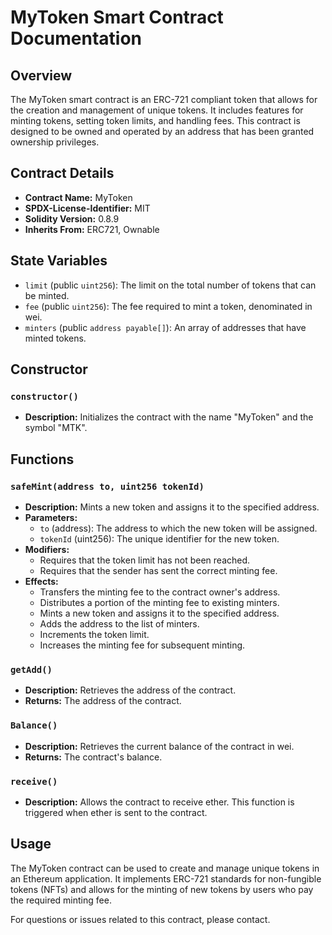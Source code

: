 # MyToken Smart Contract Documentation

## Overview

The MyToken smart contract is an ERC-721 compliant token that allows for the creation and management of unique tokens. It includes features for minting tokens, setting token limits, and handling fees. This contract is designed to be owned and operated by an address that has been granted ownership privileges.

## Contract Details

- **Contract Name:** MyToken
- **SPDX-License-Identifier:** MIT
- **Solidity Version:** 0.8.9
- **Inherits From:** ERC721, Ownable

## State Variables

- `limit` (public `uint256`): The limit on the total number of tokens that can be minted.
- `fee` (public `uint256`): The fee required to mint a token, denominated in wei.
- `minters` (public `address payable[]`): An array of addresses that have minted tokens.

## Constructor

### `constructor()`

- **Description:** Initializes the contract with the name "MyToken" and the symbol "MTK".

## Functions

### `safeMint(address to, uint256 tokenId)`

- **Description:** Mints a new token and assigns it to the specified address.
- **Parameters:**
  - `to` (address): The address to which the new token will be assigned.
  - `tokenId` (uint256): The unique identifier for the new token.
- **Modifiers:**
  - Requires that the token limit has not been reached.
  - Requires that the sender has sent the correct minting fee.
- **Effects:**
  - Transfers the minting fee to the contract owner's address.
  - Distributes a portion of the minting fee to existing minters.
  - Mints a new token and assigns it to the specified address.
  - Adds the address to the list of minters.
  - Increments the token limit.
  - Increases the minting fee for subsequent minting.

### `getAdd()`

- **Description:** Retrieves the address of the contract.
- **Returns:** The address of the contract.

### `Balance()`

- **Description:** Retrieves the current balance of the contract in wei.
- **Returns:** The contract's balance.

### `receive()`

- **Description:** Allows the contract to receive ether. This function is triggered when ether is sent to the contract.

## Usage

The MyToken contract can be used to create and manage unique tokens in an Ethereum application. It implements ERC-721 standards for non-fungible tokens (NFTs) and allows for the minting of new tokens by users who pay the required minting fee.


For questions or issues related to this contract, please contact.
